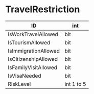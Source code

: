 # TravelRestriction

| ID                   | int        |
| -------------------- | ---------- |
| IsWorkTravelAllowed  | bit        |
| IsTourismAllowed     | bit        |
| IsImmigrationAllowed | bit        |
| IsCitizenshipAllowed | bit        |
| IsFamilyVisitAllowed | bit        |
| IsVisaNeeded         | bit        |
| RiskLevel            | int 1 to 5 |

